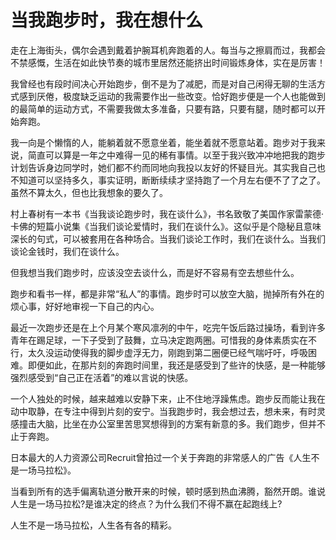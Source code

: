 # 当我跑步时，我在想什么

走在上海街头，偶尔会遇到戴着护腕耳机奔跑着的人。每当与之擦肩而过，我都会不禁感慨，生活在如此快节奏的城市里居然还能挤出时间锻炼身体，实在是厉害！

我曾经也有段时间决心开始跑步，倒不是为了减肥，而是对自己闲得无聊的生活方式感到厌倦，极度缺乏运动的我需要作出一些改变。恰好跑步便是一个人也能做到的最简单的运动方式，不需要我做太多准备，只要有路，只要有腿，随时都可以开始奔跑。

我一向是个懒惰的人，能躺着就不愿意坐着，能坐着就不愿意站着。跑步对于我来说，简直可以算是一年之中难得一见的稀有事情。以至于我兴致冲冲地把我的跑步计划告诉身边同学时，她们都不约而同地向我投以友好的怀疑目光。其实我自己也不知道可以坚持多久，事实证明，断断续续才坚持跑了一个月左右便不了了之了。虽然不算太久，但也比我想象的要久了。

村上春树有一本书《当我谈论跑步时，我在谈什么》，书名致敬了美国作家雷蒙德·卡佛的短篇小说集《当我们谈论爱情时，我们在谈什么》。这似乎是个隐秘且意味深长的句式，可以被套用在各种场合。当我们谈论工作时，我们在谈什么。当我们谈论金钱时，我们在谈什么。

但我想当我们跑步时，应该没空去谈什么，而是好不容易有空去想些什么。

跑步和看书一样，都是非常“私人”的事情。跑步时可以放空大脑，抛掉所有外在的烦心事，好好地审视一下自己的内心。

最近一次跑步还是在上个月某个寒风凛冽的中午，吃完午饭后路过操场，看到许多青年在踢足球，一下子受到了鼓舞，立马决定跑两圈。可惜我的身体素质实在不行，太久没运动使得我的脚步虚浮无力，刚跑到第二圈便已经气喘吁吁，呼吸困难。即便如此，在那片刻的奔跑时间里，我还是感受到了些许的快感，是一种能够强烈感受到“自己正在活着”的难以言说的快感。

一个人独处的时候，越来越难以安静下来，止不住地浮躁焦虑。跑步反而能让我在动中取静，在专注中得到片刻的安宁。当我跑步时，我会想过去，想未来，有时灵感撞击大脑，比坐在办公室里苦思冥想得到的方案有新意的多。我们跑步，但并不止于奔跑。

日本最大的人力资源公司Recruit曾拍过一个关于奔跑的非常感人的广告《人生不是一场马拉松》。

当看到所有的选手偏离轨道分散开来的时候，顿时感到热血沸腾，豁然开朗。谁说人生是一场马拉松?是谁决定的终点？为什么我们不得不赢在起跑线上?

人生不是一场马拉松，人生各有各的精彩。
